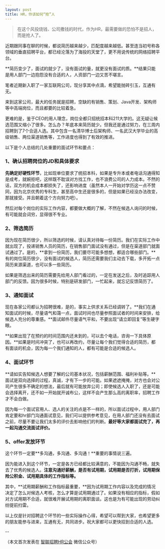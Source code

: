 ```yaml
---
layout: post
title: HR，你该如何“抢”人
---
```


> 在这个风投烧钱、公司撒钱的时代，作为HR，最需要做的恐怕不是招人，而是抢人了。

近期跟同事在聊的时候，都说简历越来越少，匹配度越来越低。甚至连当初号称各领域的垂直招聘平台，都已经沦落为了海投的天堂了，更不用说传统的网络招聘平台。

**简历变少了，面试的就少了，没有面试的量，就更没有面试的质。**结果只能是用人部门一边抱怨没有合适的人，人资部门一边又苦不堪言。

笔者近期新入职了一家互联网公司，现分享其中点滴，希望能抛砖引玉，互通有无。

来到这家公司，最大的任务就是招聘，空缺的有销售、策划、Java开发、架构师等中高端岗位，而且都要的比较着急。

更难的是，鉴于CEO的用人理念，岗位全都只招统招本科211大学的。这无疑让候选范围又缩小了很多。怎么办？年底本来简历就少。但我还是通过努力，在三周内招聘到了7个合适人选。其中包含一名清华博士后架构师、一名武汉大学毕业的高级销售、两位渠道销售等，工作进度也得到了有效的推进。

以下是个人总结的几处重要的面试环节和要点：

<!--more-->

### 1、确认招聘岗位的JD和具体要求

**先确定好硬性环节**，比如现单位要求了统招本科，如果是专升本或者电话沟通得知是成考，就婉拒吧，这样既不耽误对方找工作，也不浪费公司的人力成本。不然的话，双方的机会成本都损失了，还影响进度（虽然本人一开始对学历这一点不赞同，因为北京优秀的专科生，甚至高中生还是很多的，但是如果已经没办法改变，那就接受。并且朝着这个方向努力吧）。

然后对每个岗位的实际工作内容，都要做大概的了解，不然在候选人询问的时候，有可能就会词穷，显得很不专业。

### 2、筛选简历

因为现在简历很少，所以筛选的时候，请认真对待每一份简历。我们在实际工作中就出现了，投递销售人员的简历，在销售部门面试没有通过，但是在渠道部门就面试通过了。是的，**拿到一份简历，我们要尽可能多想想，都适合哪些部门。**有的岗位简历很少，没有面试的候选人，简历还需要我们主动去下载，多开拓一点简历来源渠道，也可以多一些简历。

如果是筛选出来的简历需要先给用人部门看过的，一定在发送之后，及时追踪用人部门的反馈。因为很多时候，特别是研发部门，一忙起来，就忘记反馈简历了。

### 3、通知面试

现在各家公司都认为招聘很难，是的，事实上供求关系已经调转了。**我们在通知面试的时候，尽量语气和蔼一点，面试时间也尽量参照面试者的时间来安排，给候选人充分的尊重感。**面试邮件尽量语气平和，不要出现“请立即回复”等生硬字眼。

**如果出现了在预约的时间范围内还未到的，可以去个电话，咨询一下具体原因。**如果是时间冲突了，也可以再改约，尽量让每个我们觉得合适的简历，都有面谈的机会，因为每一个我们通知的人，都有可能是合适的候选人。

### 4、面试环节

**请如实告知候选人想要了解的公司基本状况，包括薪酬范围、福利补贴等。**面试是双向选择的过程，真诚，才有下一步的可能。如果遮遮掩掩，对方也会对公司产生很多不确定的想法，最后就有可能放弃公司；即使候选人入职了，还是可能会选择离开，还不如一开始就开诚布公，这样不会产生那么高的离职率，招聘工作才不会白做。

因为每一个面试官用人、选人的关注的点是不一样的，所以面试过程中，用人部门肯定要和hr部门沟通面试意见，我们可以提供参考意见，在用人部门还没有去面试之前，尽量不要让我们太多的评价去影响他们的判断。**最好等大家都面试完了，再一起沟通交流面试评价。**

### 5、offer发放环节

这个环节一定要**多沟通，多沟通、多沟通！**重要的事情说三遍。

因为能进入到这个环节，一定是各方已经都比较满意的，不能因为沟通不畅，就失去了优秀的候选人。**注意沟通好薪酬，是否有试用期，试用期是否打折，试用期保险公积金、试用期具体的工作指标等。**

其中，**试用期薪酬和工作指标最重要，**因为试用期工作内容以及完成的情况决定了怎么对候选人考核，怎么才算是试用期通过了。如果没有相应的指标，假如对方试用期不合适，就很难开展试用期的离职面谈。这也是为有可能出现的劳动纠纷提前扫雷。

以上仅是针对招聘这个环节的一些实际操作心得，希望可以帮到大家，也希望更多的朋友能参与进来，互通有无，共同进步。祝大家都可以更快招到合适的人选。

--

（本文首次发表在 [智联招聘HR公会](http://mp.weixin.qq.com/s?__biz=MjM5OTU1MzY1Mg==&mid=402272995&idx=1&sn=73ad9fd1f6f43b6cffb4b1374e4655d0&scene=4#wechat_redirect) 微信公众号）
